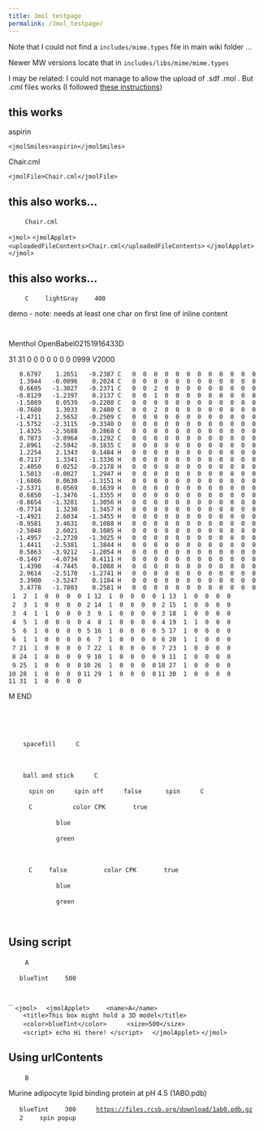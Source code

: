 ```yaml
---
title: Jmol testpage
permalink: /Jmol_testpage/
---
```


Note that I could not find a `includes/mime.types` file in main wiki
folder ...


Newer MW versions locate that in `includes/libs/mime/mime.types`

I may be related: I could not manage to allow the upload of .sdf .mol .
But .cml files works (I followed [these
instructions](https://www.mediawiki.org/wiki/Extension:Jmol#Installing_Jmol_Extension))

this works
----------

<jmolSmiles>aspirin</jmolSmiles>

`<jmolSmiles>aspirin</jmolSmiles>`

<jmolFile>Chair.cml</jmolFile>

`<jmolFile>Chair.cml</jmolFile>`

this also works...
------------------

<jmol>

` `<jmolApplet>
`   `<uploadedFileContents>`Chair.cml`</uploadedFileContents>
` `</jmolApplet>

</jmol> `<jmol>` `<jmolApplet>`
`<uploadedFileContents>Chair.cml</uploadedFileContents>` `</jmolApplet>`
`</jmol>`

this also works...
------------------

<jmol>

` `<jmolApplet>
`   `<name>`C`</name>` `
`   `<color>`lightGray`</color>` `
`   `<size>`400`</size>` `
`   `

<caption>

demo - note: needs at least one char on first line of inline content

</caption>

`   `<inlineContents>

Menthol OpenBabel02151916433D

31 31 0 0 0 0 0 0 0 0999 V2000

`   0.6797    1.2651   -0.2387 C   0  0  0  0  0  0  0  0  0  0  0  0`
`   1.3944   -0.0096    0.2024 C   0  0  0  0  0  0  0  0  0  0  0  0`
`   0.6695   -1.3027   -0.2371 C   0  0  2  0  0  0  0  0  0  0  0  0`
`  -0.8129   -1.2397    0.2137 C   0  0  1  0  0  0  0  0  0  0  0  0`
`  -1.5089    0.0539   -0.2208 C   0  0  0  0  0  0  0  0  0  0  0  0`
`  -0.7680    1.3033    0.2480 C   0  0  2  0  0  0  0  0  0  0  0  0`
`  -1.4711    2.5652   -0.2509 C   0  0  0  0  0  0  0  0  0  0  0  0`
`  -1.5752   -2.3115   -0.3340 O   0  0  0  0  0  0  0  0  0  0  0  0`
`   1.4325   -2.5688    0.2868 C   0  0  0  0  0  0  0  0  0  0  0  0`
`   0.7873   -3.8964   -0.1292 C   0  0  0  0  0  0  0  0  0  0  0  0`
`   2.8961   -2.5942   -0.1835 C   0  0  0  0  0  0  0  0  0  0  0  0`
`   1.2254    2.1343    0.1484 H   0  0  0  0  0  0  0  0  0  0  0  0`
`   0.7117    1.3341   -1.3336 H   0  0  0  0  0  0  0  0  0  0  0  0`
`   2.4050    0.0252   -0.2178 H   0  0  0  0  0  0  0  0  0  0  0  0`
`   1.5013   -0.0027    1.2947 H   0  0  0  0  0  0  0  0  0  0  0  0`
`  -1.6086    0.0630   -1.3151 H   0  0  0  0  0  0  0  0  0  0  0  0`
`  -2.5371    0.0569    0.1639 H   0  0  0  0  0  0  0  0  0  0  0  0`
`   0.6850   -1.3476   -1.3355 H   0  0  0  0  0  0  0  0  0  0  0  0`
`  -0.8654   -1.3281    1.3056 H   0  0  0  0  0  0  0  0  0  0  0  0`
`  -0.7714    1.3230    1.3457 H   0  0  0  0  0  0  0  0  0  0  0  0`
`  -1.4921    2.6034   -1.3455 H   0  0  0  0  0  0  0  0  0  0  0  0`
`  -0.9581    3.4631    0.1088 H   0  0  0  0  0  0  0  0  0  0  0  0`
`  -2.5048    2.6021    0.1085 H   0  0  0  0  0  0  0  0  0  0  0  0`
`  -1.4957   -2.2720   -1.3025 H   0  0  0  0  0  0  0  0  0  0  0  0`
`   1.4411   -2.5381    1.3844 H   0  0  0  0  0  0  0  0  0  0  0  0`
`   0.5863   -3.9212   -1.2054 H   0  0  0  0  0  0  0  0  0  0  0  0`
`  -0.1467   -4.0734    0.4111 H   0  0  0  0  0  0  0  0  0  0  0  0`
`   1.4390   -4.7445    0.1088 H   0  0  0  0  0  0  0  0  0  0  0  0`
`   2.9614   -2.5170   -1.2741 H   0  0  0  0  0  0  0  0  0  0  0  0`
`   3.3900   -3.5247    0.1184 H   0  0  0  0  0  0  0  0  0  0  0  0`
`   3.4778   -1.7803    0.2581 H   0  0  0  0  0  0  0  0  0  0  0  0`
` 1  2  1  0  0  0  0`
` 1 12  1  0  0  0  0`
` 1 13  1  0  0  0  0`
` 2  3  1  0  0  0  0`
` 2 14  1  0  0  0  0`
` 2 15  1  0  0  0  0`
` 3  4  1  1  0  0  0`
` 3  9  1  0  0  0  0`
` 3 18  1  0  0  0  0`
` 4  5  1  0  0  0  0`
` 4  8  1  0  0  0  0`
` 4 19  1  1  0  0  0`
` 5  6  1  0  0  0  0`
` 5 16  1  0  0  0  0`
` 5 17  1  0  0  0  0`
` 6  1  1  0  0  0  0`
` 6  7  1  0  0  0  0`
` 6 20  1  1  0  0  0`
` 7 21  1  0  0  0  0`
` 7 22  1  0  0  0  0`
` 7 23  1  0  0  0  0`
` 8 24  1  0  0  0  0`
` 9 10  1  0  0  0  0`
` 9 11  1  0  0  0  0`
` 9 25  1  0  0  0  0`
`10 26  1  0  0  0  0`
`10 27  1  0  0  0  0`
`10 28  1  0  0  0  0`
`11 29  1  0  0  0  0`
`11 30  1  0  0  0  0`
`11 31  1  0  0  0  0`

M END

`   `</inlineContents>
` `</jmolApplet>

` `<jmolButton>
`   `

<script>

spacefill on

</script>

`   `<text>` spacefill `</text>
`   `<target>` C `</target>
` `</jmolButton>

` `<jmolLink>
`   `

<script>

spacefill 2%

</script>

`   `<text>` ball and stick `</text>
`   `<target>` C `</target>
` `</jmolLink>

` `<jmolCheckbox>
`   `<scriptWhenChecked>` spin on `</scriptWhenChecked>
`   `<scriptWhenUnchecked>` spin off `</scriptWhenUnchecked>
`   `<checked>` false `</checked>` `
`   `<text>` spin `</text>
`   `<target>` C `</target>
` `</jmolCheckbox>

` `<jmolMenu>
`   `<target>` C `</target>
`   `<item>
`     `<text>` color CPK `</text>
`     `<checked>` true `</checked>
`     `

<script>

color cpk

</script>

`   `</item>
`   `<item>
`     `<text>` blue `</text>
`     `

<script>

color dodgerBlue

</script>

`   `</item>
`   `<item>
`     `<text>` green `</text>
`     `

<script>

color green

</script>

`   `</item>
` `</jmolMenu>

` `<jmolRadioGroup>
`   `<target>` C `</target>
`   `<vertical>`false`</vertical>
`   `<item>
`     `<text>` color CPK `</text>
`     `<checked>` true `</checked>
`     `

<script>

color cpk

</script>

`   `</item>
`   `<item>
`     `<text>` blue `</text>
`     `

<script>

color dodgerBlue

</script>

`   `</item>
`   `<item>
`     `<text>` green `</text>
`     `

<script>

color green

</script>

`   `</item>
` `</jmolRadioGroup>

</jmol>

Using script
------------

<jmol>

` `<jmolApplet>
`   `<name>`A`</name>` `
`   `

<title>

This box might hold a 3D model

</title>

`   `<color>`blueTint`</color>` `
`   `<size>`500`</size>` `
`   `

<script>

echo Hi there!

</script>

` `</jmolApplet>

</jmol>

``
`<jmol>`
`  <jmolApplet>`
`    <name>A</name> `
`    <title>This box might hold a 3D model</title> `
`    <color>blueTint</color> `
`    <size>500</size> `
`    <script> echo Hi there! </script>`
`  </jmolApplet>`
`</jmol>`

</tr>

Using urlContents
-----------------

<jmol>

` `<jmolApplet>
`   `<name>`B`</name>` `
`   `

<title>

A file retrieved from the PDB

</title>
<caption>

Murine adipocyte lipid binding protein at pH 4.5 (1AB0.pdb)

</caption>

`   `<color>`blueTint`</color>` `
`   `<size>`300`</size>` `
`   `<urlContents>` `[`https://files.rcsb.org/download/1ab0.pdb.gz`](https://files.rcsb.org/download/1ab0.pdb.gz)` `</urlContents>
`   `<pspeed>`2`</pspeed>` `
`   `<controls>`spin popup`</controls>` `
` `</jmolApplet>

</jmol>